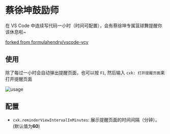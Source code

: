 # 蔡徐坤鼓励师

在 VS Code 中连续写代码一小时（时间可配置），会有蔡徐坤专属篮球舞提醒你该休息啦~

[forked from formulahendry/vscode-ycy](https://github.com/formulahendry/vscode-ycy)

## 使用

除了每过一小时会自动弹出提醒页面，也可以按 `F1`, 然后输入 `cxk: 打开提醒页面`来打开提醒页面

![usage](images/usage.png)

## 配置

* `cxk.reminderViewIntervalInMinutes`: 展示提醒页面的时间间隔（分钟）。 (默认值为**60**)
